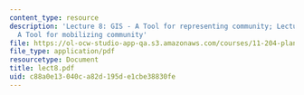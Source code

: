 ```yaml
---
content_type: resource
description: 'Lecture 8: GIS - A Tool for representing community; Lecture 9: GIS -
  A Tool for mobilizing community'
file: https://ol-ocw-studio-app-qa.s3.amazonaws.com/courses/11-204-planning-communications-and-digital-media-fall-2004/c88a0e13040ca82d195de1cbe38830fe_lect8.pdf
file_type: application/pdf
resourcetype: Document
title: lect8.pdf
uid: c88a0e13-040c-a82d-195d-e1cbe38830fe
---
```

